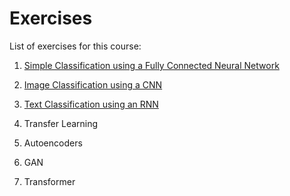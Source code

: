 # Exercises

List of exercises for this course:

1. [Simple Classification using a Fully Connected Neural Network](https://drive.google.com/open?id=13TsqC6xOCzjbD9bLHbn8UjLxsLLicvRU&usp=drive_fs)

2. [Image Classification using a CNN](https://drive.google.com/open?id=13U4Y3qTKqfNO3rNJ2nvJ9mnjl4HRlMkA&usp=drive_fs)

3. [Text Classification using an RNN]()

4. Transfer Learning

5. Autoencoders

6. GAN

7. Transformer